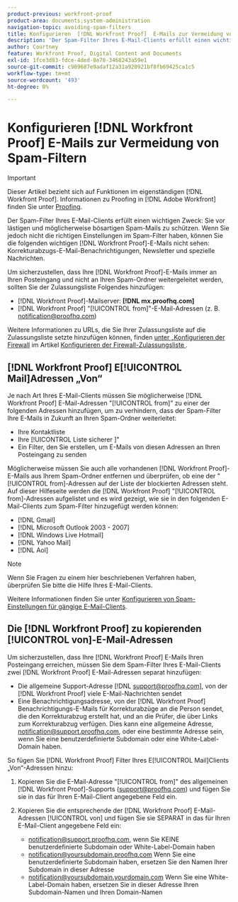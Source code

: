 ```yaml
---
product-previous: workfront-proof
product-area: documents;system-administration
navigation-topic: avoiding-spam-filters
title: Konfigurieren  [!DNL Workfront Proof]  E-Mails zur Vermeidung von Spam-Filtern
description: 'Der Spam-Filter Ihres E-Mail-Clients erfüllt einen wichtigen Zweck: Sie vor lästigen und möglicherweise bösartigen Spam-Mails zu schützen. Wenn Sie jedoch nicht die richtigen Einstellungen im Spam-Filter haben, können Sie die folgenden wichtigen E- [!DNL Workfront Proof] -Mails nicht sehen: Korrekturabzugs-E-Mail-Benachrichtigungen, Newsletter und spezielle Nachrichten.'
author: Courtney
feature: Workfront Proof, Digital Content and Documents
exl-id: 1fce3d83-fdce-4ded-8e78-3468243a59e1
source-git-commit: c989687e9adaf12a31a920921bf8fb69425ca1c5
workflow-type: tm+mt
source-wordcount: '493'
ht-degree: 0%

---
```


# Konfigurieren [!DNL Workfront Proof] E-Mails zur Vermeidung von Spam-Filtern

>[!IMPORTANT]
>
>Dieser Artikel bezieht sich auf Funktionen im eigenständigen [!DNL Workfront Proof]. Informationen zu Proofing in [!DNL Adobe Workfront] finden Sie unter [Proofing](../../../review-and-approve-work/proofing/proofing.md).

Der Spam-Filter Ihres E-Mail-Clients erfüllt einen wichtigen Zweck: Sie vor lästigen und möglicherweise bösartigen Spam-Mails zu schützen. Wenn Sie jedoch nicht die richtigen Einstellungen im Spam-Filter haben, können Sie die folgenden wichtigen [!DNL Workfront Proof]-E-Mails nicht sehen: Korrekturabzugs-E-Mail-Benachrichtigungen, Newsletter und spezielle Nachrichten.

Um sicherzustellen, dass Ihre [!DNL Workfront Proof]-E-Mails immer an Ihren Posteingang und nicht an Ihren Spam-Ordner weitergeleitet werden, sollten Sie der Zulassungsliste Folgendes hinzufügen:

* [!DNL Workfront Proof]-Mailserver: **[!DNL mx.proofhq.com]**
* [!DNL Workfront Proof] &quot;[!UICONTROL from]&quot;-E-Mail-Adressen (z. B. notification@proofhq.com)

Weitere Informationen zu URLs, die Sie Ihrer Zulassungsliste auf die Zulassungsliste setzte hinzufügen können, finden [ unter „Konfigurieren der Firewall](../../../administration-and-setup/get-started-wf-administration/configure-your-firewall.md) im Artikel [Konfigurieren der Firewall-Zulassungsliste ](../../../administration-and-setup/get-started-wf-administration/configure-your-firewall.md).

## [!DNL Workfront Proof] E[!UICONTROL Mail]Adressen „Von“

Je nach Art Ihres E-Mail-Clients müssen Sie möglicherweise [!DNL Workfront Proof] E-Mail-Adressen &quot;[!UICONTROL from]&quot; zu einer der folgenden Adressen hinzufügen, um zu verhindern, dass der Spam-Filter Ihre E-Mails in Zukunft an Ihren Spam-Ordner weiterleitet:

* Ihre Kontaktliste
* Ihre [!UICONTROL Liste sicherer ]&quot;
* Ein Filter, den Sie erstellen, um E-Mails von diesen Adressen an Ihren Posteingang zu senden

Möglicherweise müssen Sie auch alle vorhandenen [!DNL Workfront Proof]-E-Mails aus Ihrem Spam-Ordner entfernen und überprüfen, ob eine der &quot;[!UICONTROL from]-Adressen auf der Liste der blockierten Adressen steht. Auf dieser Hilfeseite werden die [!DNL Workfront Proof] &quot;[!UICONTROL from]-Adressen aufgelistet und es wird gezeigt, wie sie in den folgenden E-Mail-Clients zum Spam-Filter hinzugefügt werden können:

* [!DNL Gmail]
* [!DNL Microsoft Outlook 2003 - 2007]
* [!DNL Windows Live Hotmail]
* [!DNL Yahoo Mail]
* [!DNL Aol]

>[!NOTE]
>
>Wenn Sie Fragen zu einem hier beschriebenen Verfahren haben, überprüfen Sie bitte die Hilfe Ihres E-Mail-Clients.

Weitere Informationen finden Sie unter [Konfigurieren von Spam-Einstellungen für gängige E-Mail-Clients](../../../workfront-proof/wp-emailsntfctns/avoiding-spam-filters/configure-spam-settings-clients.md).

## Die [!DNL Workfront Proof] zu kopierenden [!UICONTROL von]-E-Mail-Adressen

Um sicherzustellen, dass Ihre [!DNL Workfront Proof] E-Mails Ihren Posteingang erreichen, müssen Sie dem Spam-Filter Ihres E-Mail-Clients zwei [!DNL Workfront Proof] E-Mail-Adressen separat hinzufügen:

* Die allgemeine Support-Adresse [!DNL support@proofhq.com], von der [!DNL Workfront Proof] viele E-Mail-Nachrichten sendet
* Eine Benachrichtigungsadresse, von der [!DNL Workfront Proof] Benachrichtigungs-E-Mails für Korrekturabzüge an die Person sendet, die den Korrekturabzug erstellt hat, und an die Prüfer, die über Links zum Korrekturabzug verfügen. Dies kann eine allgemeine Adresse, notification@support.proofhq.com, oder eine bestimmte Adresse sein, wenn Sie eine benutzerdefinierte Subdomain oder eine White-Label-Domain haben.

So fügen Sie [!DNL Workfront Proof] Filter Ihres E[!UICONTROL Mail]Clients „Von“-Adressen hinzu:

1. Kopieren Sie die E-Mail-Adresse &quot;[!UICONTROL from]&quot; des allgemeinen [!DNL Workfront Proof]-Supports (support@proofhq.com) und fügen Sie sie in das für Ihren E-Mail-Client angegebene Feld ein.
1. Kopieren Sie die entsprechende der [!DNL Workfront Proof] E-Mail-Adressen [!UICONTROL von] und fügen Sie sie SEPARAT in das für Ihren E-Mail-Client angegebene Feld ein:

   * notification@support.proofhq.com, wenn Sie KEINE benutzerdefinierte Subdomain oder White-Label-Domain haben
   * notification@yoursubdomain.proofhq.com Wenn Sie eine benutzerdefinierte Subdomain haben, ersetzen Sie den Namen Ihrer Subdomain in dieser Adresse
   * notification@yoursubdomain.yourdomain.com Wenn Sie eine White-Label-Domain haben, ersetzen Sie in dieser Adresse Ihren Subdomain-Namen und Ihren Domain-Namen

<!--
<p data-mc-conditions="QuicksilverOrClassic.Draft mode">See the relevant section below for your email client to find out where to paste in these two Workfront Proof "[!UICONTROL from]" addresses.</p>
-->

